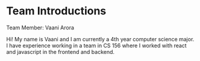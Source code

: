 # Team Introductions
Team Member: Vaani Arora

Hi! My name is Vaani and I am currently a 4th year computer science major. I have experience working in a team in CS 156 where 
I worked with react and javascript in the frontend and backend.

